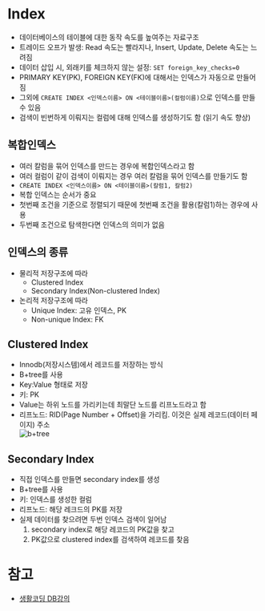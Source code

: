 # Index

- 데이터베이스의 테이블에 대한 동작 속도를 높여주는 자료구조
- 트레이드 오프가 발생: Read 속도는 빨라지나, Insert, Update, Delete 속도는 느려짐
- 데이터 삽입 시, 외래키를 체크하지 않는 설정: `SET foreign_key_checks=0`
- PRIMARY KEY(PK), FOREIGN KEY(FK)에 대해서는 인덱스가 자동으로 만들어짐
- 그외에 `CREATE INDEX <인덱스이름> ON <테이블이름>(컬럼이름)`으로 인덱스를 만들 수 있음
- 검색이 빈번하게 이뤄지는 컬럼에 대해 인덱스를 생성하기도 함 (읽기 속도 향상)

## 복합인덱스

- 여러 칼럼을 묶어 인덱스를 만드는 경우에 복합인덱스라고 함
- 여러 컬럼이 같이 검색이 이뤄지는 경우 여러 칼럼을 묶어 인덱스를 만들기도 함
- `CREATE INDEX <인덱스이름> ON <테이블이름>(칼럼1, 칼럼2)`
- 복합 인덱스는 순서가 중요
- 첫번째 조건을 기준으로 정렬되기 때문에 첫번째 조건을 활용(칼럼1)하는 경우에 사용
- 두번째 조건으로 탐색한다면 인덱스의 의미가 없음

## 인덱스의 종류

- 물리적 저장구조에 따라
    - Clustered Index
    - Secondary Index(Non-clustered Index)
- 논리적 저장구조에 따라
    - Unique Index: 고유 인덱스, PK
    - Non-unique Index: FK

## Clustered Index

- Innodb(저장시스템)에서 레코드를 저장하는 방식
- B+tree를 사용
- Key:Value 형태로 저장
- 키: PK
- Value는 하위 노드를 가리키는데 최말단 노드를 리프노드라고 함
- 리프노드: RID(Page Number + Offset)을 가리킴. 이것은 실제 레코드(데이터 페이지) 주소  
  ![b+tree](https://image.slidesharecdn.com/1-141119053953-conversion-gate02/95/mysql-18-1024.jpg?cb=1416375626)

## Secondary Index

- 직접 인덱스를 만들면 secondary index를 생성
- B+tree를 사용
- 키: 인덱스를 생성한 컬럼
- 리프노드: 해당 레크드의 PK를 저장
- 실제 데이터를 찾으려면 두번 인덱스 검색이 일어남
    1. secondary index로 해당 레코드의 PK값을 찾고
    2. PK값으로 clustered index를 검색하여 레코드를 찾음

# 참고

- [생활코딩 DB강의](https://www.opentutorials.org/course/1555/8760)